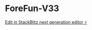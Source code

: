 # ForeFun-V33

[Edit in StackBlitz next generation editor ⚡️](https://stackblitz.com/~/github.com/tbh-consulting/ForeFun-V33)